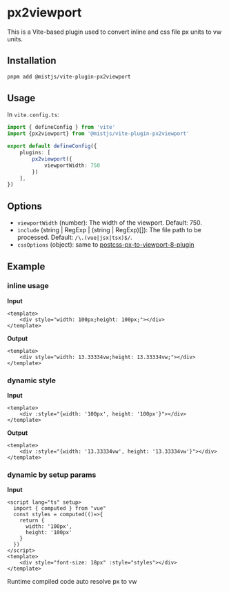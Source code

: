 # px2viewport

This is a Vite-based plugin used to convert inline and css file px units to vw units.

## Installation

```bash
pnpm add @mistjs/vite-plugin-px2viewport
```

## Usage

In `vite.config.ts`:

```ts
import { defineConfig } from 'vite'
import {px2viewport} from '@mistjs/vite-plugin-px2viewport'

export default defineConfig({
    plugins: [
        px2viewport({
            viewportWidth: 750
        })
    ],
})
```


## Options

- `viewportWidth` (number): The width of the viewport. Default: 750.
- `include` (string | RegExp | (string | RegExp)[]): The file path to be processed. Default: `/\.(vue|jsx|tsx)$/`.
- `cssOptions` (object): same to [postcss-px-to-viewport-8-plugin](https://github.com/lkxian888/postcss-px-to-viewport-8-plugin#api-%E8%AF%B4%E6%98%8E)


## Example

### inline usage

**Input**

```vue
<template>
    <div style="width: 100px;height: 100px;"></div>
</template>
```

**Output**

```vue
<template>
    <div style="width: 13.33334vw;height: 13.33334vw;"></div>
</template>
```

### dynamic style

**Input**

```vue
<template>
    <div :style="{width: '100px', height: '100px'}"></div>
</template>
```

**Output**

```vue
<template>
    <div :style="{width: '13.33334vw', height: '13.33334vw'}"></div>
</template>
```


### dynamic by setup params

**Input**

```vue
<script lang="ts" setup>
  import { computed } from "vue"
  const styles = computed(()=>{
    return {
      width: '100px',
      height: '100px'
    }
  })
</script>
<template>
    <div style="font-size: 18px" :style="styles"></div>
</template>
```

Runtime compiled code auto resolve px to vw
